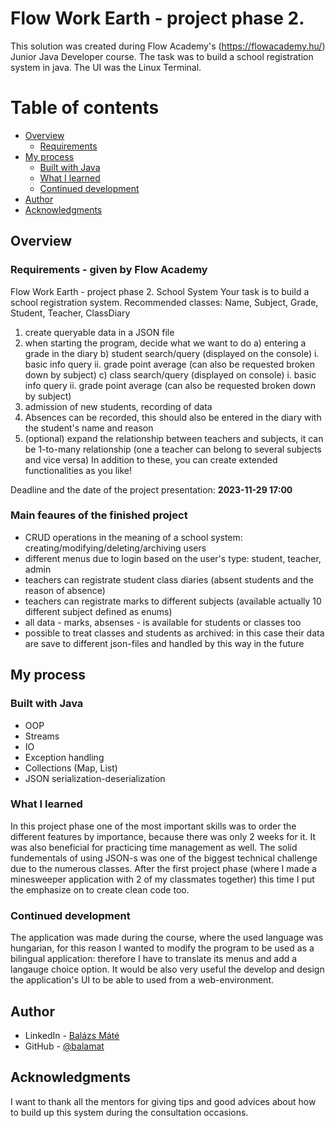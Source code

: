 # Flow Work Earth - project phase 2.

This solution was created during Flow Academy's (https://flowacademy.hu/) Junior Java Developer course. The task was to build a school registration system in java. The UI was the Linux Terminal.

# Table of contents

- [Overview](#overview)
  - [Requirements](#requirements)
- [My process](#my-process)
  - [Built with Java](#built-with)
  - [What I learned](#what-i-learned)
  - [Continued development](#continued-development)
- [Author](#author)
- [Acknowledgments](#acknowledgments)

## Overview

### Requirements - given by Flow Academy

Flow Work Earth - project phase 2.
School System
Your task is to build a school registration system.
Recommended classes: Name, Subject, Grade, Student, Teacher, ClassDiary

1. create queryable data in a JSON file
2. when starting the program, decide what we want to do
a) entering a grade in the diary
b) student search/query (displayed on the console)
i. basic info query
ii. grade point average (can also be requested broken down by subject)
c) class search/query (displayed on console)
i. basic info query
ii. grade point average (can also be requested broken down by subject)
3. admission of new students, recording of data
4. Absences can be recorded, this should also be entered in the diary with the student's name and reason
5. (optional) expand the relationship between teachers and subjects, it can be 1-to-many relationship (one
a teacher can belong to several subjects and vice versa)
In addition to these, you can create extended functionalities as you like!

Deadline and the date of the project presentation: **2023-11-29 17:00**

### Main feaures of the finished project

- CRUD operations in the meaning of a school system: creating/modifying/deleting/archiving users
- different menus due to login based on the user's type: student, teacher, admin
- teachers can registrate student class diaries (absent students and the reason of absence)
- teachers can registrate marks to different subjects (available actually 10 different subject defined as enums)
- all data - marks, absenses - is available for students or classes too
- possible to treat classes and students as archived: in this case their data are save to different json-files and handled by this way in the future


## My process

### Built with Java

- OOP
- Streams
- IO
- Exception handling
- Collections (Map, List)
- JSON serialization-deserialization

### What I learned

In this project phase one of the most important skills was to order the different features by importance, because there was only 2 weeks for it. It was also beneficial for practicing time management as well. The solid fundementals of using JSON-s was one of the biggest technical challenge due to the numerous classes. After the first project phase (where I made a minesweeper application with 2 of my classmates together) this time I put the emphasize on to create clean code too.


### Continued development

The application was made during the course, where the used language was hungarian, for this reason I wanted to modify the program to be used as a bilingual application: therefore I have to translate its menus and add a langauge choice option. It would be also very useful the develop and design the application's UI to be able to used from a web-environment.


## Author

- LinkedIn - [Balázs Máté](https://www.linkedin.com/in/bal%C3%A1zs-m%C3%A1t%C3%A9-946021219/)
- GitHub - [@balamat](https://github.com/balamat)


## Acknowledgments

I want to thank all the mentors for giving tips and good advices about how to build up this system during the consultation occasions.

